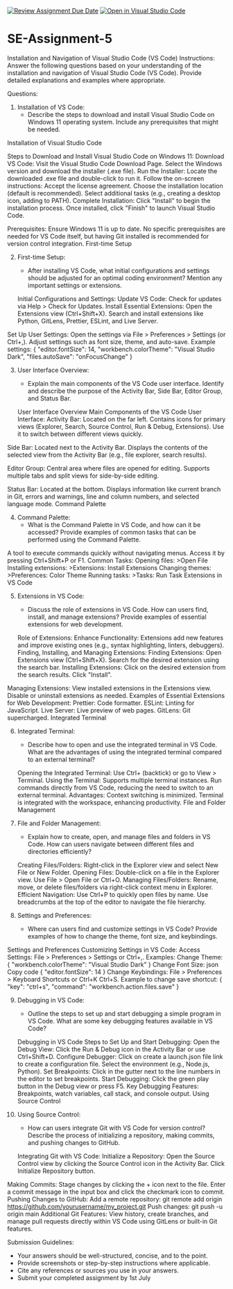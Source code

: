 [![Review Assignment Due Date](https://classroom.github.com/assets/deadline-readme-button-24ddc0f5d75046c5622901739e7c5dd533143b0c8e959d652212380cedb1ea36.svg)](https://classroom.github.com/a/XoLGRbHq)
[![Open in Visual Studio Code](https://classroom.github.com/assets/open-in-vscode-718a45dd9cf7e7f842a935f5ebbe5719a5e09af4491e668f4dbf3b35d5cca122.svg)](https://classroom.github.com/online_ide?assignment_repo_id=15240597&assignment_repo_type=AssignmentRepo)
# SE-Assignment-5
Installation and Navigation of Visual Studio Code (VS Code)
 Instructions:
Answer the following questions based on your understanding of the installation and navigation of Visual Studio Code (VS Code). Provide detailed explanations and examples where appropriate.

 Questions:

1. Installation of VS Code:
   - Describe the steps to download and install Visual Studio Code on Windows 11 operating system. Include any prerequisites that might be needed.

Installation of Visual Studio Code

Steps to Download and Install Visual Studio Code on Windows 11:
Download VS Code:
Visit the Visual Studio Code Download Page.
Select the Windows version and download the installer (.exe file).
Run the Installer:
Locate the downloaded .exe file and double-click to run it.
Follow the on-screen instructions:
Accept the license agreement.
Choose the installation location (default is recommended).
Select additional tasks (e.g., creating a desktop icon, adding to PATH).
Complete Installation:
Click "Install" to begin the installation process.
Once installed, click "Finish" to launch Visual Studio Code.

Prerequisites:
Ensure Windows 11 is up to date.
No specific prerequisites are needed for VS Code itself, but having Git installed is recommended for version control integration.
First-time Setup

2. First-time Setup:
   - After installing VS Code, what initial configurations and settings should be adjusted for an optimal coding environment? Mention any important settings or extensions.

   Initial Configurations and Settings:
Update VS Code:
Check for updates via Help > Check for Updates.
Install Essential Extensions:
Open the Extensions view (Ctrl+Shift+X).
Search and install extensions like Python, GitLens, Prettier, ESLint, and Live Server.

Set Up User Settings:
Open the settings via File > Preferences > Settings (or Ctrl+,).
Adjust settings such as font size, theme, and auto-save.
Example settings:
{
  "editor.fontSize": 14,
  "workbench.colorTheme": "Visual Studio Dark",
  "files.autoSave": "onFocusChange"
}

3. User Interface Overview:
   - Explain the main components of the VS Code user interface. Identify and describe the purpose of the Activity Bar, Side Bar, Editor Group, and Status Bar.

   User Interface Overview
Main Components of the VS Code User Interface:
Activity Bar:
Located on the far left.
Contains icons for primary views (Explorer, Search, Source Control, Run & Debug, Extensions).
Use it to switch between different views quickly.

Side Bar:
Located next to the Activity Bar.
Displays the contents of the selected view from the Activity Bar (e.g., file explorer, search results).

Editor Group:
Central area where files are opened for editing.
Supports multiple tabs and split views for side-by-side editing.

Status Bar:
Located at the bottom.
Displays information like current branch in Git, errors and warnings, line and column numbers, and selected language mode.
Command Palette


4. Command Palette:
   - What is the Command Palette in VS Code, and how can it be accessed? Provide examples of common tasks that can be performed using the Command Palette.

A tool to execute commands quickly without navigating menus.
Access it by pressing Ctrl+Shift+P or F1.
Common Tasks:
Opening files: >Open File
Installing extensions: >Extensions: Install Extensions
Changing themes: >Preferences: Color Theme
Running tasks: >Tasks: Run Task
Extensions in VS Code

5. Extensions in VS Code:
   - Discuss the role of extensions in VS Code. How can users find, install, and manage extensions? Provide examples of essential extensions for web development.

   Role of Extensions:
Enhance Functionality:
Extensions add new features and improve existing ones (e.g., syntax highlighting, linters, debuggers).
Finding, Installing, and Managing Extensions:
Finding Extensions:
Open Extensions view (Ctrl+Shift+X).
Search for the desired extension using the search bar.
Installing Extensions:
Click on the desired extension from the search results.
Click "Install".

Managing Extensions:
View installed extensions in the Extensions view.
Disable or uninstall extensions as needed.
Examples of Essential Extensions for Web Development:
Prettier: Code formatter.
ESLint: Linting for JavaScript.
Live Server: Live preview of web pages.
GitLens: Git supercharged.
Integrated Terminal


6. Integrated Terminal:
   - Describe how to open and use the integrated terminal in VS Code. What are the advantages of using the integrated terminal compared to an external terminal?

   Opening the Integrated Terminal:
Use Ctrl+ (backtick) or go to View > Terminal.
Using the Terminal:
Supports multiple terminal instances.
Run commands directly from VS Code, reducing the need to switch to an external terminal.
Advantages:
Context switching is minimized.
Terminal is integrated with the workspace, enhancing productivity.
File and Folder Management


7. File and Folder Management:
   - Explain how to create, open, and manage files and folders in VS Code. How can users navigate between different files and directories efficiently?

   Creating Files/Folders:
Right-click in the Explorer view and select New File or New Folder.
Opening Files:
Double-click on a file in the Explorer view.
Use File > Open File or Ctrl+O.
Managing Files/Folders:
Rename, move, or delete files/folders via right-click context menu in Explorer.
Efficient Navigation:
Use Ctrl+P to quickly open files by name.
Use breadcrumbs at the top of the editor to navigate the file hierarchy.

8. Settings and Preferences:
   - Where can users find and customize settings in VS Code? Provide examples of how to change the theme, font size, and keybindings.

Settings and Preferences
Customizing Settings in VS Code:
Access Settings:
File > Preferences > Settings or Ctrl+,.
Examples:
Change Theme:
{
  "workbench.colorTheme": "Visual Studio Dark"
}
Change Font Size:
json
Copy code
{
  "editor.fontSize": 14
}
Change Keybindings:
File > Preferences > Keyboard Shortcuts or Ctrl+K Ctrl+S.
Example to change save shortcut:
{
  "key": "ctrl+s",
  "command": "workbench.action.files.save"
}

9. Debugging in VS Code:
   - Outline the steps to set up and start debugging a simple program in VS Code. What are some key debugging features available in VS Code?

   Debugging in VS Code
Steps to Set Up and Start Debugging:
   Open the Debug View:
Click the Run & Debug icon in the Activity Bar or use Ctrl+Shift+D.
Configure Debugger:
Click on create a launch.json file link to create a configuration file.
Select the environment (e.g., Node.js, Python).
Set Breakpoints:
Click in the gutter next to the line numbers in the editor to set breakpoints.
Start Debugging:
Click the green play button in the Debug view or press F5.
Key Debugging Features:
Breakpoints, watch variables, call stack, and console output.
Using Source Control

10. Using Source Control:
    - How can users integrate Git with VS Code for version control? Describe the process of initializing a repository, making commits, and pushing changes to GitHub.

    Integrating Git with VS Code:
Initialize a Repository:
Open the Source Control view by clicking the Source Control icon in the Activity Bar.
Click Initialize Repository button.

Making Commits:
Stage changes by clicking the + icon next to the file.
Enter a commit message in the input box and click the checkmark icon to commit.
Pushing Changes to GitHub:
Add a remote repository:
git remote add origin https://github.com/yourusername/my_project.git
Push changes:
git push -u origin main
Additional Git Features:
View history, create branches, and manage pull requests directly within VS Code using GitLens or built-in Git features.

 Submission Guidelines:
- Your answers should be well-structured, concise, and to the point.
- Provide screenshots or step-by-step instructions where applicable.
- Cite any references or sources you use in your answers.
- Submit your completed assignment by 1st July 

